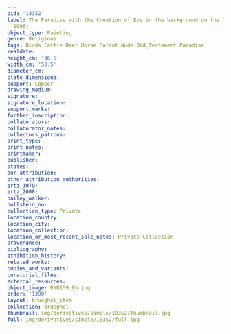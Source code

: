 ```yaml
---
pid: '18352'
label: The Paradise with the Creation of Eve in the background on the left (Paris
  1996)
object_type: Painting
genre: Religious
tags: Birds Cattle Deer Horse Parrot Nude Old_Testament Paradise
realdate: 
height_cm: '36.5'
width_cm: '50.5'
diameter_cm: 
plate_dimensions: 
support: Copper
drawing_medium: 
signature: 
signature_location: 
support_marks: 
further_inscription: 
collaborators: 
collaborator_notes: 
collectors_patrons: 
print_type: 
print_notes: 
printmaker: 
publisher: 
states: 
our_attribution: 
other_attribution_authorities: 
ertz_1979: 
ertz_2008: 
bailey_walker: 
hollstein_no: 
collection_type: Private
location_country: 
location_city: 
location_collection: 
location_or_most_recent_sale_notes: Private Collection
provenance: 
bibliography: 
exhibition_history: 
related_works: 
copies_and_variants: 
curatorial_files: 
external_resources: 
object_image: RKD159.0b.jpg
order: '1390'
layout: brueghel_item
collection: brueghel
thumbnail: img/derivatives/simple/18352/thumbnail.jpg
full: img/derivatives/simple/18352/full.jpg
---
```

